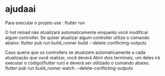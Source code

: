 # ajudaai



Para executar o projeto use : flutter run

O hot reload não atualizará automaticamente enquanto você modificar algum controller.
Se quiser atualizar algum controller utilize o comando abaixo:
flutter pub run build_runner build --delete-conflicting-outputs

Caso queira que os controllers se atualizem automaticamente a cada atualização que você realizar, você deverá
Abrir dois terminais, um deles irá executar o código(flutter run) e deverá ser utilizado o comando abaixo.
flutter pub run build_runner watch --delete-conflicting-outputs